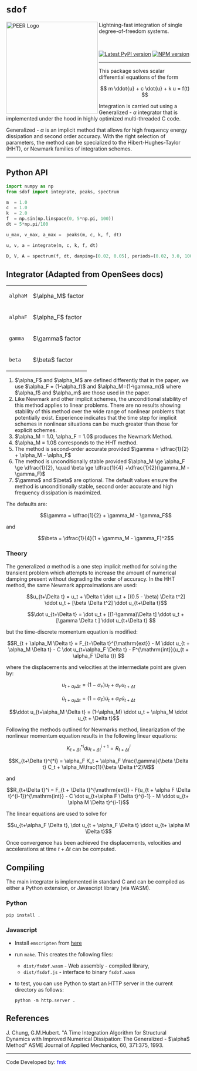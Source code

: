 # `sdof`

<img align="left" src="https://raw.githubusercontent.com/BRACE2/OpenSeesRT/master/docs/figures/spectrum.svg" width="250px" alt="PEER Logo">

Lightning-fast integration of single degree-of-freedom systems.

<br>

<div style="align:center">

[![Latest PyPI version](https://img.shields.io/pypi/v/sdof?logo=pypi&style=for-the-badge)](https://pypi.python.org/pypi/sdof)
<span class="badge-npmversion"><a href="https://npmjs.org/package/sdof" title="View this project on NPM"><img src="https://img.shields.io/npm/v/sdof.svg?logo=npm&style=for-the-badge" alt="NPM version" /></a></span>

</div>

-------------------------------------------------

This package solves scalar differential equations of the form

$$
m \ddot{u} + c \dot{u} + k u = f(t)
$$

Integration is carried out using a Generalized - $\alpha$ integrator that
is implemented under the hood in highly optimized multi-threaded C code. 

Generalized - $\alpha$ is an implicit method that allows for high frequency energy
dissipation and second order accuracy. With the right selection of parameters,
the method can be specialized to the Hibert-Hughes-Taylor (HHT), or Newmark
families of integration schemes.

<hr />



## Python API

```python
import numpy as np
from sdof import integrate, peaks, spectrum

m  = 1.0
c  = 1.0
k  = 2.0
f  = np.sin(np.linspace(0, 5*np.pi, 100))
dt = 5*np.pi/100

u_max, v_max, a_max =  peaks(m, c, k, f, dt)

u, v, a = integrate(m, c, k, f, dt)

D, V, A = spectrum(f, dt, damping=[0.02, 0.05], periods=(0.02, 3.0, 100))
```

## Integrator (Adapted from OpenSees docs)

<table>
<tbody>
<tr class="odd">
<td><p><code class="parameter-table-variable">alphaM</code></p></td>
<td><p>$\alpha_M$ factor</p></td>
</tr>
<tr class="even">
<td><p><code class="parameter-table-variable">alphaF</code></p></td>
<td><p>$\alpha_F$ factor</p></td>
</tr>
<tr class="odd">
<td><p><code class="parameter-table-variable">gamma</code></p></td>
<td><p>$\gamma$ factor</p></td>
</tr>
<tr class="even">
<td><p><code class="parameter-table-variable">beta</code></p></td>
<td><p>$\beta$ factor</p></td>
</tr>
</tbody>
</table>

<ol>
<li>$\alpha_F$ and
  $\alpha_M$ are defined differently that in the
  paper, we use $\alpha_F = (1-\alpha_f)$ and
  $\alpha_M=(1-\gamma_m)$ where
  $\alpha_f$ and $\alpha_m$
  are those used in the paper.</li>

<li>Like Newmark and other implicit schemes, the unconditional
  stability of this method applies to linear problems. There are no
  results showing stability of this method over the wide range of
  nonlinear problems that potentially exist. Experience indicates that the
  time step for implicit schemes in nonlinear situations can be much
  greater than those for explicit schemes.</li>

<li>$\alpha_M = 1.0, \alpha_F = 1.0$ produces the Newmark Method.</li>
<li>$\alpha_M = 1.0$ corresponds to the HHT method.</li>
<li>The method is second-order accurate provided $\gamma = \dfrac{1}{2} + \alpha_M - \alpha_F$</li>
<li>The method is unconditionally stable provided $\alpha_M \ge \alpha_F \ge \dfrac{1}{2}, \quad \beta \ge \dfrac{1}{4} +\dfrac{1}{2}(\gamma_M - \gamma_F)$</li>

<li>$\gamma$ and $\beta$
  are optional. The default values ensure the method is unconditionally
  stable, second order accurate and high frequency dissipation is
  maximized.</li>
</ol>
<p>The defaults are:</p>
<dl>
<dt></dt>
<dd>

$$\gamma = \dfrac{1}{2} + \gamma_M - \gamma_F$$

</dd>
</dl>
<p>and</p>
<dl>
<dt></dt>
<dd>

$$\beta = \dfrac{1}{4}(1 + \gamma_M - \gamma_F)^2$$

</dd>
</dl>

### Theory

The generalized $\alpha$ method is a one
step implicit method for solving the transient problem which attempts to
increase the amount of numerical damping present without degrading the order of
accuracy. In the HHT method, the same Newmark approximations are used:

<dl>
<dt></dt>
<dd>

$$u_{t+\Delta t} = u_t + \Delta t \dot u_t + [(0.5 - \beta)
\Delta t^2] \ddot u_t + [\beta \Delta t^2] \ddot u_{t+\Delta t}$$

</dd>
</dl>
<dl>
<dt></dt>
<dd>

$$\dot u_{t+\Delta t} = \dot u_t + [(1-\gamma)\Delta t] \ddot
u_t + [\gamma \Delta t ] \ddot u_{t+\Delta t} $$

</dd>
</dl>
<p>but the time-discrete momentum equation is modified:</p>

$$R_{t + \alpha_M \Delta t} = F_{t+\Delta t}^{\mathrm{ext}} - M \ddot
u_{t + \alpha_M \Delta t} - C \dot u_{t+\alpha_F \Delta t} -
F^{\mathrm{int}}(u_{t + \alpha_F \Delta t})
$$

where the displacements and velocities at the intermediate point are
given by:

$$u_{t+ \alpha_F \Delta t} = (1 - \alpha_F) u_t + \alpha_F
u_{t + \Delta t}$$

$$\dot u_{t+\alpha_F \Delta t} = (1-\alpha_F) \dot u_t +
\alpha_F \dot u_{t + \Delta t}$$

$$\ddot u_{t+\alpha_M \Delta t} = (1-\alpha_M) \ddot u_t +
\alpha_M \ddot u_{t + \Delta t}$$

<p>Following the methods outlined for Newmarks method, linearization of
the nonlinear momentum equation results in the following linear
equations:</p>

$$K_{t+\Delta t}^{*i} d u_{t+\Delta t}^{i+1} = R_{t+\Delta
t}^i$$

$$K_{t+\Delta t}^{*i} = \alpha_F K_t + \alpha_F \frac{\gamma}{\beta \Delta t} C_t + \alpha_M\frac{1}{\beta \Delta t^2}M$$

<p>and</p>

$$R_{t+\Delta t}^i = F_{t + \Delta t}^{\mathrm{ext}} - F(u_{t + \alpha
F \Delta t}^{i-1})^{\mathrm{int}} - C \dot u_{t+\alpha F \Delta t}^{i-1} - M
\ddot u_{t+ \alpha M \Delta t}^{i-1}$$

The linear equations are used to solve for 

$$u_{t+\alpha_F \Delta t}, \dot u_{t + \alpha_F \Delta t} \ddot u_{t+ \alpha M \Delta t}$$

Once convergence has been achieved the displacements,
velocities and accelerations at time $t + \Delta t$ can be computed.

## Compiling

The main integrator is implemented in standard C and can be compiled
as either a Python extension, or Javascript library (via WASM).

### Python

```
pip install .
```

### Javascript

- Install `emscripten` from [here](https://emscripten.org/)
- run `make`. This creates the following files:
  - `dist/fsdof.wasm` - Web assembly - compiled library,
  - `dist/fsdof.js` - interface to binary `fsdof.wasm`

- to test, you can use Python to start an HTTP server in the current directory
  as follows:
  ```shell
  python -m http.server .
  ```


## References

<p>J. Chung, G.M.Hubert. "A Time Integration Algorithm for Structural
   Dynamics with Improved Numerical Dissipation: The
   Generalized - $\alpha$ Method" ASME Journal of
   Applied Mechanics, 60, 371:375, 1993.</p>

<hr />

<p>Code Developed by: <span style="color:blue">fmk</span></p>

